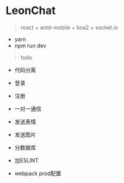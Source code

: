# LeonChat
> react + antd-mobile + koa2 + socket.io
* yarn
* npm run dev

> todo
* 代码分离
* 登录
* 注册
* 一对一通信
* 发送表情
* 发送图片

* 分数据库
* 加ESLINT
* webpack prod配置